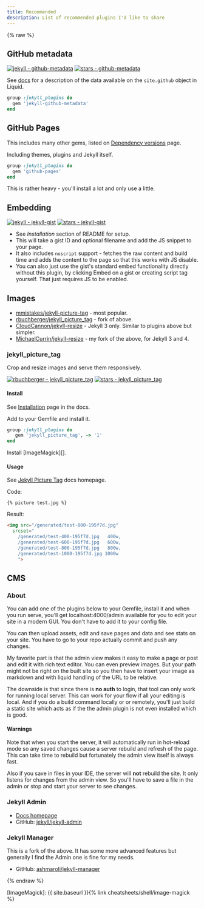 ```yaml
---
title: Recommended
description: List of recommended plugins I'd like to share
---
```


{% raw %}


## GitHub metadata

[![jekyll - github-metadata](https://img.shields.io/static/v1?label=jekyll&message=github-metadata&color=blue&logo=github)](https://github.com/jekyll/github-metadata)
[![stars - github-metadata](https://img.shields.io/github/stars/jekyll/github-metadata?style=social)](https://github.com/jekyll/github-metadata)

See [docs](https://github.com/jekyll/github-metadata/blob/master/docs/site.github.md) for a description of the data available on the `site.github` object in Liquid.

```ruby
group :jekyll_plugins do
  gem 'jekyll-github-metadata'
end
```


## GitHub Pages

This includes many other gems, listed on [Dependency versions](https://pages.github.com/versions/) page.

Including themes, plugins and Jekyll itself.

```ruby
group :jekyll_plugins do
  gem 'github-pages'
end
```

This is rather heavy - you'll install a lot and only use a little.


## Embedding

[![jekyll - jekyll-gist](https://img.shields.io/static/v1?label=jekyll&message=jekyll-gist&color=blue&logo=github)](https://github.com/jekyll/jekyll-gist)
[![stars - jekyll-gist](https://img.shields.io/github/stars/jekyll/jekyll-gist?style=social)](https://github.com/jekyll/jekyll-gist)

- See _Installation_ section of README for setup.
- This will take a gist ID and optional filename and add the JS snippet to your page.
- It also includes `noscript` support - fetches the raw content and build time and adds the content to the page so that this works with JS disable.
- You can also just use the gist's standard embed functionality directly without this plugin, by clicking Embed on a gist or creating script tag yourself. That just requires JS to be enabled.


## Images

- [mmistakes/jekyll-picture-tag](https://github.com/mmistakes/jekyll-picture-tag) - most popular.
- [rbuchberger/jekyll_picture_tag](https://github.com/rbuchberger/jekyll_picture_tag) - fork of above.
- [CloudCannon/jekyll-resize](https://github.com/CloudCannon/jekyll-resize) - Jekyll 3 only. Similar to plugins above but simpler.
- [MichaelCurrin/jekyll-resize](https://github.com/MichaelCurrin/jekyll-resize) - my fork of the above, for Jekyll 3 and 4.

### jekyll_picture_tag

Crop and resize images and serve them responsively.

[![rbuchberger - jekyll_picture_tag](https://img.shields.io/static/v1?label=rbuchberger&message=jekyll_picture_tag&color=blue&logo=github)](https://github.com/rbuchberger/jekyll_picture_tag)
[![stars - jekyll_picture_tag](https://img.shields.io/github/stars/rbuchberger/jekyll_picture_tag?style=social)](https://github.com/rbuchberger/jekyll_picture_tag)

#### Install

See [Installation](https://rbuchberger.github.io/jekyll_picture_tag/users/installation) page in the docs.

Add to your Gemfile and install it.

```ruby
group :jekyll_plugins do
   gem 'jekyll_picture_tag', ~> '1'
end
```

Install [ImageMagick][].

#### Usage

See [Jekyll Picture Tag](https://rbuchberger.github.io/jekyll_picture_tag/) docs homepage.

Code:

```liquid
{% picture test.jpg %}
```

Result:

```html
<img src="/generated/test-800-195f7d.jpg"
  srcset="
    /generated/test-400-195f7d.jpg   400w,
    /generated/test-600-195f7d.jpg   600w,
    /generated/test-800-195f7d.jpg   800w,
    /generated/test-1000-195f7d.jpg 1000w
    ">
```


## CMS

### About

You can add one of the plugins below to your Gemfile, install it and when you run serve, you'll get localhost:4000/admin available for you to edit your site in a modern GUI. You don't have to add it to your config file.

You can then upload assets, edit and save pages and data and see stats on your site. You have to go to your repo actually commit and push any changes.

My favorite part is that the admin view makes it easy to make a page or post and edit it with rich text editor. You can even preview images. But your path might not be right on the built site so you then have to insert your image as markdown and with liquid handling of the URL to be relative.

The downside is that since there is **no auth** to login, that tool can only work for running local server.
This can work for your flow if all your editing is local. And if you do a build command locally or or remotely, you'll just build a static site which acts as if the the admin plugin is not even installed which is good.

#### Warnings

Note that when you start the server, it will automatically run in hot-reload mode so any saved changes cause a server rebuild and refresh of the page. This can take time to rebuild but fortunately the admin view itself is always fast.

Also if you save in files in your IDE, the server will **not** rebuild the site. It only listens for changes from the admin view. So you'll have to save a file in the admin or stop and start your server to see changes.

### Jekyll Admin

- [Docs homepage](https://jekyll.github.io/jekyll-admin/)
- GitHub: [jekyll/jekyll-admin](https://github.com/jekyll/jekyll-admin)

### Jekyll Manager

This is a fork of the above. It has some more advanced features but generally I find the Admin one is fine for my needs.

- GitHub: [ashmaroli/jekyll-manager](https://github.com/ashmaroli/jekyll-manager)

{% endraw %}


[ImageMagick]: {{ site.baseurl }}{% link cheatsheets/shell/image-magick %}

